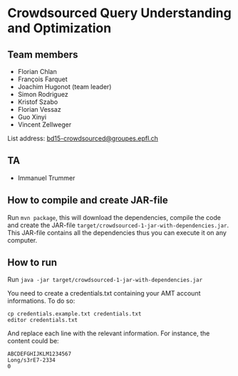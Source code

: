 # Crowdsourced Query Understanding and Optimization

## Team members

* Florian Chlan
* François Farquet
* Joachim Hugonot (team leader)
* Simon Rodriguez
* Kristof Szabo
* Florian Vessaz
* Guo Xinyi
* Vincent Zellweger

List address: bd15-crowdsourced@groupes.epfl.ch

## TA

* Immanuel Trummer

## How to compile and create JAR-file

Run `mvn package`, this will download the dependencies, compile the code and
create the JAR-file `target/crowdsourced-1-jar-with-dependencies.jar`. This
JAR-file contains all the dependencies thus you can execute it on any computer.

## How to run

Run `java -jar target/crowdsourced-1-jar-with-dependencies.jar`

You need to create a credentials.txt containing your AMT account informations. To do so:

    cp credentials.example.txt credentials.txt
    editor credentials.txt

And replace each line with the relevant information. For instance, the content could be:

    ABCDEFGHIJKLM1234567
    Long/s3rE7-2334
    0
